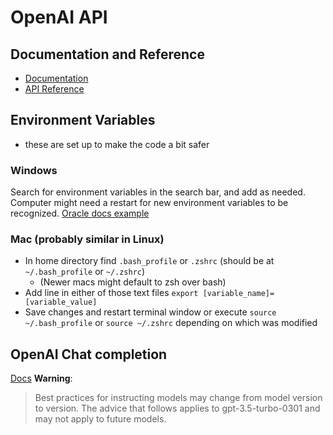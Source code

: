 # OpenAI API

## Documentation and Reference
- <a href="https://platform.openai.com/docs/introduction">Documentation</a>
- <a href="https://platform.openai.com/docs/api-reference">API Reference</a>

## Environment Variables
- these are set up to make the code a bit safer

### Windows
Search for environment variables in the search bar, and add as needed. Computer might need a restart for new environment variables to be recognized. <a href="https://docs.oracle.com/en/database/oracle/machine-learning/oml4r/1.5.1/oread/creating-and-modifying-environment-variables-on-windows.html">Oracle docs example</a>

### Mac (probably similar in Linux)
- In home directory find `.bash_profile` or `.zshrc` (should be at `~/.bash_profile` or `~/.zshrc`)
    - (Newer macs might default to zsh over bash)
- Add line in either of those text files `export [variable_name]=[variable_value]`
- Save changes and restart terminal window or execute `source ~/.bash_profile` or `source ~/.zshrc` depending on which was modified

## OpenAI Chat completion
<a href="https://platform.openai.com/docs/guides/chat">Docs</a>
<b>Warning</b>: <blockquote cite="https://platform.openai.com/docs/guides/chat/instructing-chat-models">
Best practices for instructing models may change from model version to version. The advice that follows applies to gpt-3.5-turbo-0301 and may not apply to future models.
</blockquote>